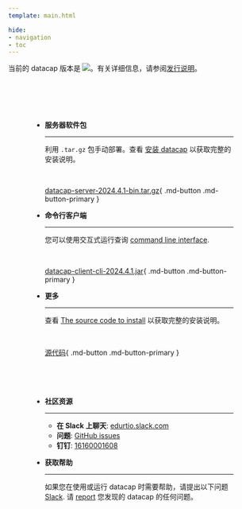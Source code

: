 ```yaml
---
template: main.html

hide:
- navigation
- toc
---
```


<style>
.md-typeset h1 {
  text-align: center;
  font-weight: 1000;
}
</style>

<div class="font-center">
当前的 datacap 版本是 <img src="https://img.shields.io/github/v/release/EdurtIO/datacap.svg" />。有关详细信息，请参阅<a href="/release/latest.html">发行说明</a>。
</div>

<div class="grid cards" markdown style="margin-top: 30px; padding: 50px;">

- __服务器软件包__

    ---

    利用 `.tar.gz` 包手动部署。查看 [安装 datacap](reference/getStarted/install.md) 以获取完整的安装说明。

    <br />

    [datacap-server-2024.4.1-bin.tar.gz](https://repo1.maven.org/maven2/io/edurt/datacap/datacap-server/2024.4.1/datacap-server-2024.4.1-bin.tar.gz){ .md-button .md-button-primary }

- __命令行客户端__

     ---
  
     您可以使用交互式运行查询 [command line interface](/reference/clients/cli.html).
     
     <br />
  
     [datacap-client-cli-2024.4.1.jar](https://repo1.maven.org/maven2/io/edurt/datacap/datacap-client-cli/2024.4.1/datacap-client-cli-2024.4.1.jar){ .md-button .md-button-primary }
  
- __更多__

    ---

    查看 [The source code to install](reference/getStarted/install.md#the-source-code-to-install) 以获取完整的安装说明。

    <br />

    [源代码](https://github.com/devlive-community/datacap){ .md-button .md-button-primary }

</div>

<div class="grid cards" markdown style="padding: 0 50px 30px 50px;">

- __社区资源__

    ---

    * **在 Slack 上聊天**: [edurtio.slack.com](https://edurtio.slack.com/archives/C02EU2YM2N8)
    * **问题**: [GitHub issues](https://github.com/devlive-community/datacap/issues)
    * **钉钉**: [16160001608]()

- __获取帮助__

    ---

    如果您在使用或运行 datacap 时需要帮助，请提出以下问题 [Slack](https://edurtio.slack.com/archives/C02EU2YM2N8). 请 [report](https://github.com/EdurtIO/datacap/issues/new/choose) 您发现的 datacap 的任何问题。

</div>
